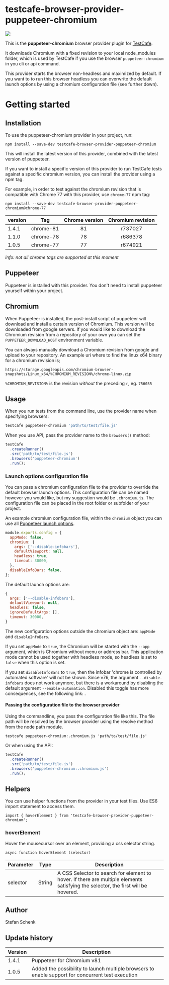 # testcafe-browser-provider-puppeteer-chromium

![](https://github.com/stefanschenk/testcafe-browser-provider-puppeteer-chromium/workflows/Node%20CI/badge.svg)

This is the **puppeteer-chromium** browser provider plugin for [TestCafe](http://devexpress.github.io/testcafe).

It downloads Chromium with a fixed revision to your local node_modules folder, which is used by TestCafe if you use
the browser `puppeteer-chromium` in you cli or api command.

This provider starts the browser non-headless and maximized by default. If you want to to run this browser headless you
can overwrite the default launch options by using a chromium configuration file (see further down).

# Getting started

## Installation

To use the puppeteer-chromium provider in your project, run:

```
npm install --save-dev testcafe-browser-provider-puppeteer-chromium
```

This will install the latest version of this provider, combined with the latest version of puppeteer.

If you want to install a specific version of this provider to run TestCafe tests against a specific chromium version, you can install the provider using a npm tag.

For example, in order to test against the chromium revision that is compatible with Chrome 77 with this provider, use `chrome-77` npm tag:

```
npm install --save-dev testcafe-browser-provider-puppeteer-chromium@chrome-77
```

| version | Tag       | Chrome version | Chromium revision |
| ------- | --------- | :------------: | :---------------: |
| 1.4.1   | chrome-81 |       81       |      r737027      |
| 1.1.0   | chrome-78 |       78       |      r686378      |
| 1.0.5   | chrome-77 |       77       |      r674921      |

_info: not all chrome tags are supported at this moment_

## Puppeteer

Puppeteer is installed with this provider. You don't need to install puppeteer yourself within your project.

## Chromium

When Puppeteer is installed, the post-install script of puppeteer will download and install a certain version of Chromium.
This version will be downloaded from google servers. If you would like to download the Chromium revision from a repository of your own
you can set the `PUPPETEER_DOWNLOAD_HOST` environment variable.

You can always manually download a Chromium revision from google and upload to your repository.
An example uri where to find the linux x64 binary for a chromium revision is;

```
https://storage.googleapis.com/chromium-browser-snapshots/Linux_x64/%CHROMIUM_REVISION%/chrome-linux.zip
```

`%CHROMIUM_REVISION%` is the revision _without_ the preceding `r`, eg. `756035`

## Usage

When you run tests from the command line, use the provider name when specifying browsers:

```sh
testcafe puppeteer-chromium 'path/to/test/file.js'
```

When you use API, pass the provider name to the `browsers()` method:

```js
testCafe
  .createRunner()
  .src('path/to/test/file.js')
  .browsers('puppeteer-chromium')
  .run();
```

### Launch options configuration file

You can pass a chromium configuration file to the provider to override the default browser launch options.
This configuration file can be named however you would like, but my suggestion would be `.chromium.js`.
The configuration file can be placed in the root folder or subfolder of your project.

An example chromium configuration file, within the `chromium` object you can use all
[Puppeteer launch options](https://github.com/puppeteer/puppeteer/blob/master/docs/api.md#puppeteerlaunchoptions).

```js
module.exports.config = {
  appMode: false,
  chromium: {
    args: ['--disable-infobars'],
    defaultViewport: null,
    headless: true,
    timeout: 30000,
  },
  disableInfoBars: false,
};
```

The default launch options are:

```js
{
  args: ['--disable-infobars'],
  defaultViewport: null,
  headless: false,
  ignoreDefaultArgs: [],
  timeout: 30000,
}
```

The new configuration options outside the chromium object are: `appMode` and `disableInfoBars`.

If you set `appMode` to `true`, the Chromium will be started with the `--app` argument, which is Chromium without menu or address bar.
This application mode cannot be used together with headless mode, so headless is set to `false` when this option is set.

If you set `disableInfoBars` to `true`, then the infobar 'chrome is controlled by automated software' will not be shown.
Since v76, the argument `--disable-infobars` does not work anymore, but there is a workaround by disabling the default
argument `--enable-automation`. Disabled this toggle has more consequences, see the following link:
[](https://github.com/GoogleChrome/chrome-launcher/blob/master/docs/chrome-flags-for-tools.md#--enable-automation).

#### Passing the configuration file to the browser provider

Using the commandline, you pass the configuration file like this. The file path will be resolved
by the browser provider using the resolve method from the node path module.

```
testcafe puppeteer-chromium:.chromium.js 'path/to/test/file.js'
```

Or when using the API:

```js
testCafe
  .createRunner()
  .src('path/to/test/file.js')
  .browsers('puppeteer-chromium:.chromium.js')
  .run();
```

## Helpers

You can use helper functions from the provider in your test files. Use ES6 import statement to access them.

```
import { hoverElement } from 'testcafe-browser-provider-puppeteer-chromium';
```

### hoverElement

Hover the mousecursor over an element, providing a css selector string.

```
async function hoverElement (selector)
```

| Parameter | Type   | Description                                                                                                                       |
| --------- | ------ | --------------------------------------------------------------------------------------------------------------------------------- |
| selector  | String | A CSS Selector to search for element to hover. If there are multiple elements satisfying the selector, the first will be hovered. |

## Author

Stefan Schenk

## Update history

| Version | Description                                                                                       |
| ------- | ------------------------------------------------------------------------------------------------- |
| 1.4.1   | Puppeteer for Chromium v81                                                                        |
| 1.0.5   | Added the possibility to launch multiple browsers to enable support for concurrent test execution |
